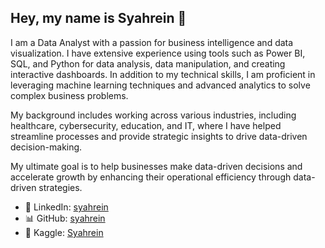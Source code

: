 ## Hey, my name is Syahrein 👋

I am a Data Analyst with a passion for business intelligence and data visualization. I have extensive experience using tools such as Power BI, SQL, and Python for data analysis, data manipulation, and creating interactive dashboards. In addition to my technical skills, I am proficient in leveraging machine learning techniques and advanced analytics to solve complex business problems.

My background includes working across various industries, including healthcare, cybersecurity, education, and IT, where I have helped streamline processes and provide strategic insights to drive data-driven decision-making.

My ultimate goal is to help businesses make data-driven decisions and accelerate growth by enhancing their operational efficiency through data-driven strategies.

- 💼 LinkedIn: [syahrein](https://www.linkedin.com/in/syahrein/)
- 📊 GitHub: [syahrein](https://github.com/syahrein)
- 🏅 Kaggle: [Syahrein](https://www.kaggle.com/syahreinritzwan)

